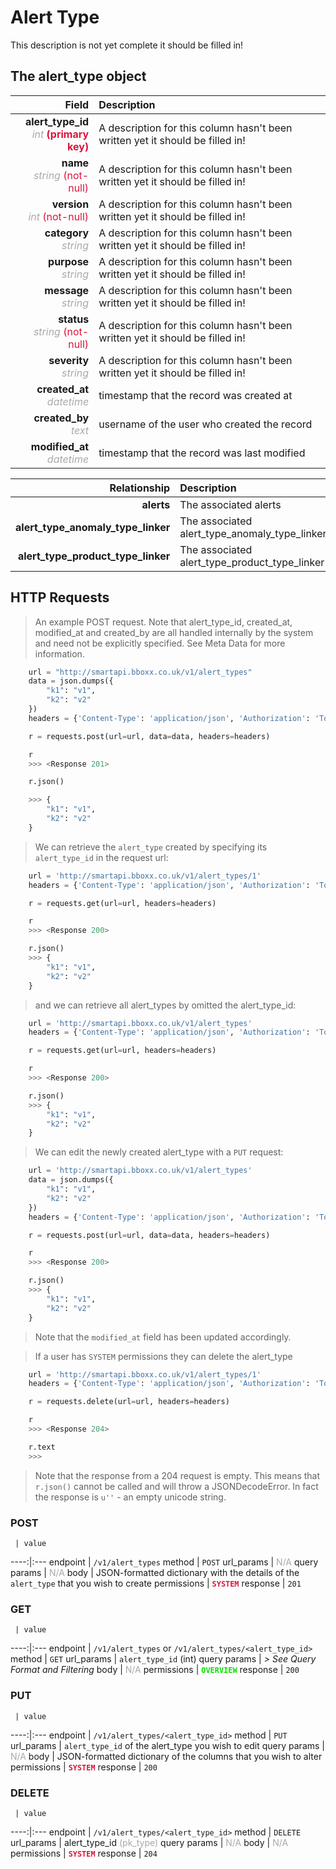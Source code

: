 # Alert Type
This description is not yet complete it should be filled in!


## The alert_type object

Field | Description
------:|:------------
__alert_type_id__ <br><font color="DarkGray">_int_</font> <font color="Crimson">__(primary key)__</font> | A description for this column hasn't been written yet it should be filled in!
__name__ <br><font color="DarkGray">_string_</font> <font color="Crimson">(not-null)</font> | A description for this column hasn't been written yet it should be filled in!
__version__ <br><font color="DarkGray">_int_</font> <font color="Crimson">(not-null)</font> | A description for this column hasn't been written yet it should be filled in!
__category__ <br><font color="DarkGray">_string_</font> <font color="Crimson"></font> | A description for this column hasn't been written yet it should be filled in!
__purpose__ <br><font color="DarkGray">_string_</font> <font color="Crimson"></font> | A description for this column hasn't been written yet it should be filled in!
__message__ <br><font color="DarkGray">_string_</font> <font color="Crimson"></font> | A description for this column hasn't been written yet it should be filled in!
__status__ <br><font color="DarkGray">_string_</font> <font color="Crimson">(not-null)</font> | A description for this column hasn't been written yet it should be filled in!
__severity__ <br><font color="DarkGray">_string_</font> <font color="Crimson"></font> | A description for this column hasn't been written yet it should be filled in!
__created_at__  <br><font color="DarkGray">_datetime_</font> | timestamp that the record was created at
__created_by__  <br><font color="DarkGray">_text_</font>| username of the user who created the record
__modified_at__ <br><font color="DarkGray">_datetime_</font>| timestamp that the record was last modified


Relationship | Description
-------------:|:------------
__alerts__ | The associated alerts
__alert_type_anomaly_type_linker__ | The associated alert_type_anomaly_type_linker
__alert_type_product_type_linker__ | The associated alert_type_product_type_linker


## HTTP Requests
> An example POST request. Note that alert_type_id, created_at, modified_at and created_by are all handled internally by the system and need not be explicitly specified. See Meta Data for more information.

```python
    url = "http://smartapi.bboxx.co.uk/v1/alert_types"
    data = json.dumps({
        "k1": "v1",
        "k2": "v2"
    })
    headers = {'Content-Type': 'application/json', 'Authorization': 'Token token=' + <valid_token>}

    r = requests.post(url=url, data=data, headers=headers)

    r
    >>> <Response 201>

    r.json()

    >>> {
        "k1": "v1",
        "k2": "v2"
    }
```

> We can retrieve the `alert_type` created by specifying its `alert_type_id` in the request url:

```python
    url = 'http://smartapi.bboxx.co.uk/v1/alert_types/1'
    headers = {'Content-Type': 'application/json', 'Authorization': 'Token token=' + <valid_token>}

    r = requests.get(url=url, headers=headers)

    r
    >>> <Response 200>

    r.json()
    >>> {
        "k1": "v1",
        "k2": "v2"
    }
```

> and we can retrieve all alert_types by omitted the alert_type_id:

```python
    url = 'http://smartapi.bboxx.co.uk/v1/alert_types'
    headers = {'Content-Type': 'application/json', 'Authorization': 'Token token=' + <valid_token>}

    r = requests.get(url=url, headers=headers)

    r
    >>> <Response 200>

    r.json()
    >>> {
        "k1": "v1",
        "k2": "v2"
    }
```

> We can edit the newly created alert_type with a `PUT` request:

```python
    url = 'http://smartapi.bboxx.co.uk/v1/alert_types'
    data = json.dumps({
        "k1": "v1",
        "k2": "v2"
    })
    headers = {'Content-Type': 'application/json', 'Authorization': 'Token token=' + <valid_token>}

    r = requests.post(url=url, data=data, headers=headers)

    r
    >>> <Response 200>

    r.json()
    >>> {
        "k1": "v1",
        "k2": "v2"
    }
```
> Note that the `modified_at` field has been updated accordingly.

> If a user has `SYSTEM` permissions they can delete the alert_type

```python
    url = 'http://smartapi.bboxx.co.uk/v1/alert_types/1'
    headers = {'Content-Type': 'application/json', 'Authorization': 'Token token=' + <valid_token>}

    r = requests.delete(url=url, headers=headers)

    r
    >>> <Response 204>

    r.text
    >>>
```
> Note that the response from a 204 request is empty. This means that `r.json()` cannot be called and will throw a JSONDecodeError. In fact the response is `u''` - an empty unicode string.


### POST
     | value
 ----:|:---
endpoint | `/v1/alert_types`
method | `POST`
url_params | <font color="DarkGray">N/A</font>
query params | <font color="DarkGray">N/A</font>
body | JSON-formatted dictionary with the details of the `alert_type` that you wish to create
permissions | <font color="Crimson">__`SYSTEM`__</font>
response | `201`

### GET
     | value
 ----:|:---
endpoint | `/v1/alert_types` or `/v1/alert_types/<alert_type_id>`
method | `GET`
url_params | `alert_type_id` (int)
query params | *> See Query Format and Filtering*
body | <font color="DarkGray">N/A</font>
permissions | <font color="Jade">__`OVERVIEW`__</font>
response | `200`

### PUT
     | value
 ----:|:---
endpoint | `/v1/alert_types/<alert_type_id>`
method | `PUT`
url_params | `alert_type_id` of the alert_type you wish to edit
query params | <font color="DarkGray">N/A</font>
body | JSON-formatted dictionary of the columns that you wish to alter
permissions | <font color="Crimson">__`SYSTEM`__</font>
response | `200`

### DELETE
     | value
 ----:|:---
endpoint | `/v1/alert_types/<alert_type_id>`
method | `DELETE`
url_params | alert_type_id <font color="DarkGray">(pk_type)</font>
query params | <font color="DarkGray">N/A</font>
body | <font color="DarkGray">N/A</font>
permissions | <font color="Crimson">__`SYSTEM`__</font>
response | `204`
    